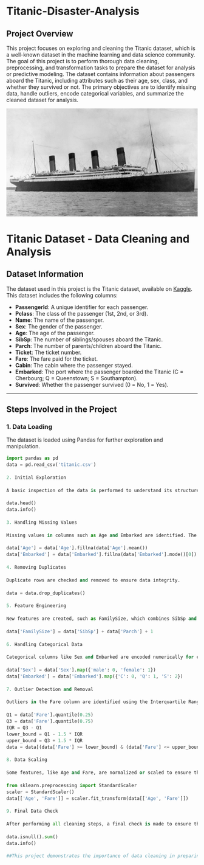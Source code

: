 # Titanic-Disaster-Analysis
## Project Overview
This project focuses on exploring and cleaning the Titanic dataset, which is a well-known dataset in the machine learning and data science community. The goal of this project is to perform thorough data cleaning, preprocessing, and transformation tasks to prepare the dataset for analysis or predictive modeling. The dataset contains information about passengers aboard the Titanic, including attributes such as their age, sex, class, and whether they survived or not. The primary objectives are to identify missing data, handle outliers, encode categorical variables, and summarize the cleaned dataset for analysis.

![Titanic Logo](https://github.com/HimanshuSharma123-a/Titanic-Disaster-Analysis/blob/main/Titanic.webp)

# Titanic Dataset - Data Cleaning and Analysis

## Dataset Information
The dataset used in this project is the Titanic dataset, available on [Kaggle](https://www.kaggle.com/c/titanic/data). This dataset includes the following columns:
- **PassengerId**: A unique identifier for each passenger.
- **Pclass**: The class of the passenger (1st, 2nd, or 3rd).
- **Name**: The name of the passenger.
- **Sex**: The gender of the passenger.
- **Age**: The age of the passenger.
- **SibSp**: The number of siblings/spouses aboard the Titanic.
- **Parch**: The number of parents/children aboard the Titanic.
- **Ticket**: The ticket number.
- **Fare**: The fare paid for the ticket.
- **Cabin**: The cabin where the passenger stayed.
- **Embarked**: The port where the passenger boarded the Titanic (C = Cherbourg; Q = Queenstown; S = Southampton).
- **Survived**: Whether the passenger survived (0 = No, 1 = Yes).

---

## Steps Involved in the Project

### 1. **Data Loading**
The dataset is loaded using Pandas for further exploration and manipulation.

```python
import pandas as pd
data = pd.read_csv('titanic.csv')

2. Initial Exploration

A basic inspection of the data is performed to understand its structure and identify any potential issues such as missing values or incorrect data types.

data.head()
data.info()

3. Handling Missing Values

Missing values in columns such as Age and Embarked are identified. The missing values are then filled with appropriate strategies (e.g., filling numerical columns with the mean and categorical columns with the mode).

data['Age'] = data['Age'].fillna(data['Age'].mean())
data['Embarked'] = data['Embarked'].fillna(data['Embarked'].mode()[0])

4. Removing Duplicates

Duplicate rows are checked and removed to ensure data integrity.

data = data.drop_duplicates()

5. Feature Engineering

New features are created, such as FamilySize, which combines SibSp and Parch to represent the total number of family members traveling with the passenger.

data['FamilySize'] = data['SibSp'] + data['Parch'] + 1

6. Handling Categorical Data

Categorical columns like Sex and Embarked are encoded numerically for easier analysis and model compatibility.

data['Sex'] = data['Sex'].map({'male': 0, 'female': 1})
data['Embarked'] = data['Embarked'].map({'C': 0, 'Q': 1, 'S': 2})

7. Outlier Detection and Removal

Outliers in the Fare column are identified using the Interquartile Range (IQR) method and removed to avoid skewed analysis.

Q1 = data['Fare'].quantile(0.25)
Q3 = data['Fare'].quantile(0.75)
IQR = Q3 - Q1
lower_bound = Q1 - 1.5 * IQR
upper_bound = Q3 + 1.5 * IQR
data = data[(data['Fare'] >= lower_bound) & (data['Fare'] <= upper_bound)]

8. Data Scaling

Some features, like Age and Fare, are normalized or scaled to ensure that they are on a comparable scale.

from sklearn.preprocessing import StandardScaler
scaler = StandardScaler()
data[['Age', 'Fare']] = scaler.fit_transform(data[['Age', 'Fare']])

9. Final Data Check

After performing all cleaning steps, a final check is made to ensure that there are no remaining missing values or issues.

data.isnull().sum()
data.info()

##This project demonstrates the importance of data cleaning in preparing datasets for analysis. Data cleaning involves multiple steps such as handling missing values, removing duplicates, encoding categorical variables, and transforming features, all of which contribute to ensuring the dataset is in a usable form for machine learning models.


